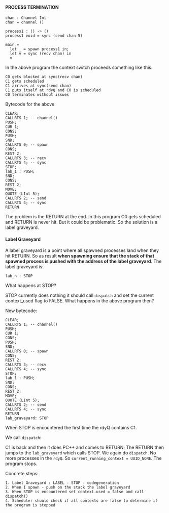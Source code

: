 #### PROCESS TERMINATION

```
chan : Channel Int
chan = channel ()

process1 : () -> ()
process1 void = sync (send chan 5)

main =
  let _ = spawn process1 in;
  let v = sync (recv chan) in
  v
```

In the above program the context switch proceeds something like this:


```
C0 gets blocked at sync(recv chan)
C1 gets scheduled
C1 arrives at sync(send chan)
C1 puts itself at rdyQ and C0 is scheduled
C0 terminates without issues

```
Bytecode for the above
```
CLEAR;
CALLRTS 1; -- channel()
PUSH;
CUR 1;
CONS;
PUSH;
SND;
CALLRTS 0; -- spawn
CONS;
REST 2;
CALLRTS 3; -- recv
CALLRTS 4; -- sync
STOP;
lab_1 : PUSH;
SND;
CONS;
REST 2;
MOVE;
QUOTE (LInt 5);
CALLRTS 2; -- send
CALLRTS 4; -- sync
RETURN

```

The problem is the RETURN at the end. In this program C0 gets scheduled and RETURN is never hit. But it could be problematic. So the solution is a label graveyard. 

#### Label Graveyard
A label graveyard is a point where all spawned processes land when they hit RETURN. So as result **when spawning ensure that the stack of that spawned process is pushed with the address of the label graveyard**. The label graveyard is:

```
lab_n : STOP
```

What happens at STOP?

STOP currently does nothing it should call `dispatch` and set the current context_used flag to FALSE. What happens in the above program then?

New bytecode:

```
CLEAR;
CALLRTS 1; -- channel()
PUSH;
CUR 1;
CONS;
PUSH;
SND;
CALLRTS 0; -- spawn
CONS;
REST 2;
CALLRTS 3; -- recv
CALLRTS 4; -- sync
STOP;
lab_1 : PUSH;
SND;
CONS;
REST 2;
MOVE;
QUOTE (LInt 5);
CALLRTS 2; -- send
CALLRTS 4; -- sync
RETURN
lab_graveyard: STOP

```

When STOP is encountered the first time the rdyQ contains C1.

We call `dispatch`:

C1 is back and then it does PC++ and comes to RETURN; The RETURN then jumps to 
the `lab_graveyard` which calls STOP. We again do `dispatch`. No more processes in the `rdyQ`. So `current_running_context = UUID_NONE`. The program stops.


Concrete steps:

```
1. Label Graveyard : LABEL - STOP - codegeneration
2. When I spawn - push on the stack the label graveyard
3. When STOP is encountered set context.used = false and call dispatch()
4. Scheduler should check if all contexts are false to determine if the program is stopped
```
